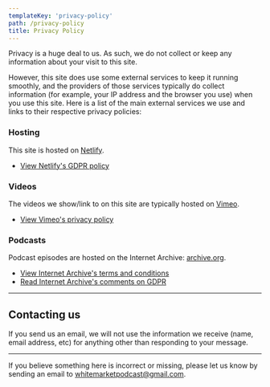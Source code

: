 ```yaml
---
templateKey: 'privacy-policy'
path: /privacy-policy
title: Privacy Policy
---
```


Privacy is a huge deal to us. As such, we do not collect or keep any information about your visit to this site.

However, this site does use some external services to keep it running smoothly, and the providers of those services typically do collect information (for example, your IP address and the browser you use) when you use this site. Here is a list of the main external services we use and links to their respective privacy policies:

### Hosting

This site is hosted on [Netlify](https://www.netlify.com/).

- [View Netlify's GDPR policy](https://www.netlify.com/gdpr/)

### Videos

The videos we show/link to on this site are typically hosted on [Vimeo](https://vimeo.com).

- [View Vimeo's privacy policy](https://vimeo.com/privacy)

### Podcasts

Podcast episodes are hosted on the Internet Archive: [archive.org](https://archive.org).

- [View Internet Archive's terms and conditions](https://archive.org/about/terms.php)
- [Read Internet Archive's comments on GDPR](https://archive.org/about/faqs.php#Accounts__Information)

---

## Contacting us

If you send us an email, we will not use the information we receive (name, email address, etc) for anything other than responding to your message.

---

If you believe something here is incorrect or missing, please let us know by sending an email to [whitemarketpodcast@gmail.com](mailto:whitemarketpodcast@gmail.com).
